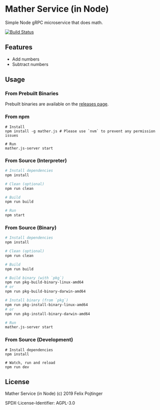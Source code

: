 # Mather Service (in Node)

Simple Node gRPC microservice that does math.

[![Build Status](https://travis-ci.com/pojntfx/mather.js.svg?branch=master)](https://travis-ci.com/pojntfx/mather.js)

## Features

- Add numbers
- Subtract numbers

## Usage

### From Prebuilt Binaries

Prebuilt binaries are available on the [releases page](https://github.com/pojntfx/mather.js/releases/latest).

### From npm

```
# Install
npm install -g mather.js # Please use `nvm` to prevent any permission issues

# Run
mather.js-server start
```

### From Source (Interpreter)

```bash
# Install dependencies
npm install

# Clean (optional)
npm run clean

# Build
npm run build

# Run
npm start
```

### From Source (Binary)

```bash
# Install dependencies
npm install

# Clean (optional)
npm run clean

# Build
npm run build

# Build binary (with `pkg`)
npm run pkg-build-binary-linux-amd64
# or
npm run pkg-build-binary-darwin-amd64

# Install binary (from `pkg`)
npm run pkg-install-binary-linux-amd64
# or
npm run pkg-install-binary-darwin-amd64

# Run
mather.js-server start
```

### From Source (Development)

```
# Install dependencies
npm install

# Watch, run and reload
npm run dev
```

## License

Mather Service (in Node) (c) 2019 Felix Pojtinger

SPDX-License-Identifier: AGPL-3.0
